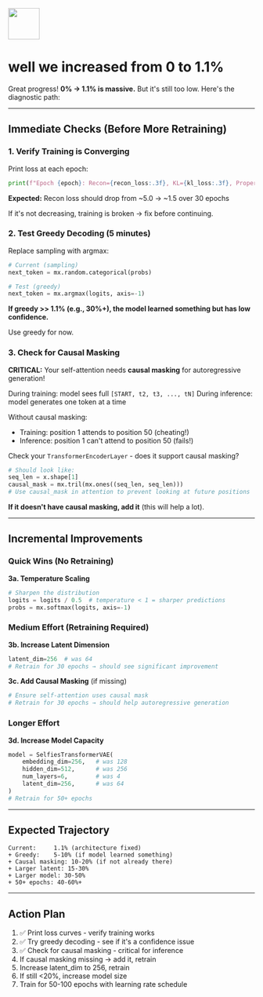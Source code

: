 <img src="https://r2cdn.perplexity.ai/pplx-full-logo-primary-dark%402x.png" style="height:64px;margin-right:32px"/>

# well we increased from 0 to 1.1%

Great progress! **0% → 1.1% is massive.** But it's still too low. Here's the diagnostic path:

***

## Immediate Checks (Before More Retraining)

### 1. **Verify Training is Converging**

Print loss at each epoch:

```python
print(f"Epoch {epoch}: Recon={recon_loss:.3f}, KL={kl_loss:.3f}, Property={prop_loss:.3f}")
```

**Expected:** Recon loss should drop from ~5.0 → ~1.5 over 30 epochs

If it's not decreasing, training is broken → fix before continuing.

### 2. **Test Greedy Decoding (5 minutes)**

Replace sampling with argmax:

```python
# Current (sampling)
next_token = mx.random.categorical(probs)

# Test (greedy)
next_token = mx.argmax(logits, axis=-1)
```

**If greedy >> 1.1% (e.g., 30%+), the model learned something but has low confidence.**

Use greedy for now.

### 3. **Check for Causal Masking**

**CRITICAL:** Your self-attention needs **causal masking** for autoregressive generation!

During training: model sees full `[START, t2, t3, ..., tN]`
During inference: model generates one token at a time

Without causal masking:

- Training: position 1 attends to position 50 (cheating!)
- Inference: position 1 can't attend to position 50 (fails!)

Check your `TransformerEncoderLayer` - does it support causal masking?

```python
# Should look like:
seq_len = x.shape[1]
causal_mask = mx.tril(mx.ones((seq_len, seq_len)))
# Use causal_mask in attention to prevent looking at future positions
```

**If it doesn't have causal masking, add it** (this will help a lot).

***

## Incremental Improvements

### Quick Wins (No Retraining)

**3a. Temperature Scaling**

```python
# Sharpen the distribution
logits = logits / 0.5  # temperature < 1 = sharper predictions
probs = mx.softmax(logits, axis=-1)
```


### Medium Effort (Retraining Required)

**3b. Increase Latent Dimension**

```python
latent_dim=256  # was 64
# Retrain for 30 epochs → should see significant improvement
```

**3c. Add Causal Masking** (if missing)

```python
# Ensure self-attention uses causal mask
# Retrain for 30 epochs → should help autoregressive generation
```


### Longer Effort

**3d. Increase Model Capacity**

```python
model = SelfiesTransformerVAE(
    embedding_dim=256,   # was 128
    hidden_dim=512,      # was 256
    num_layers=6,        # was 4
    latent_dim=256,      # was 64
)
# Retrain for 50+ epochs
```


***

## Expected Trajectory

```
Current:     1.1% (architecture fixed)
+ Greedy:    5-10% (if model learned something)
+ Causal masking: 10-20% (if not already there)
+ Larger latent: 15-30%
+ Larger model: 30-50%
+ 50+ epochs: 40-60%+
```


***

## Action Plan

1. ✅ Print loss curves - verify training works
2. ✅ Try greedy decoding - see if it's a confidence issue
3. ✅ Check for causal masking - critical for inference
4. If causal masking missing → add it, retrain
5. Increase latent_dim to 256, retrain
6. If still <20%, increase model size
7. Train for 50-100 epochs with learning rate schedule
